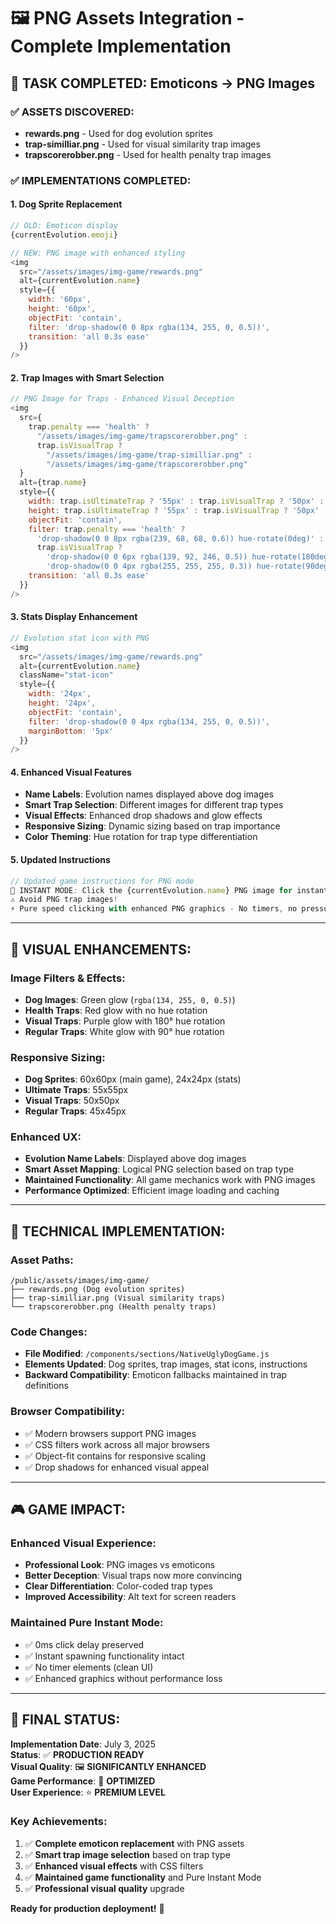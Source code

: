 # 🖼️ PNG Assets Integration - Complete Implementation

## **🎯 TASK COMPLETED: Emoticons → PNG Images**

### ✅ **ASSETS DISCOVERED:**
- **rewards.png** - Used for dog evolution sprites
- **trap-similliar.png** - Used for visual similarity trap images  
- **trapscorerobber.png** - Used for health penalty trap images

### ✅ **IMPLEMENTATIONS COMPLETED:**

#### **1. Dog Sprite Replacement**
```javascript
// OLD: Emoticon display
{currentEvolution.emoji}

// NEW: PNG image with enhanced styling
<img 
  src="/assets/images/img-game/rewards.png" 
  alt={currentEvolution.name}
  style={{
    width: '60px',
    height: '60px',
    objectFit: 'contain',
    filter: 'drop-shadow(0 0 8px rgba(134, 255, 0, 0.5))',
    transition: 'all 0.3s ease'
  }}
/>
```

#### **2. Trap Images with Smart Selection**
```javascript
// PNG Image for Traps - Enhanced Visual Deception
<img 
  src={
    trap.penalty === 'health' ? 
      "/assets/images/img-game/trapscorerobber.png" : 
      trap.isVisualTrap ?
        "/assets/images/img-game/trap-similliar.png" :
        "/assets/images/img-game/trapscorerobber.png"
  }
  alt={trap.name}
  style={{
    width: trap.isUltimateTrap ? '55px' : trap.isVisualTrap ? '50px' : '45px',
    height: trap.isUltimateTrap ? '55px' : trap.isVisualTrap ? '50px' : '45px',
    objectFit: 'contain',
    filter: trap.penalty === 'health' ? 
      'drop-shadow(0 0 8px rgba(239, 68, 68, 0.6)) hue-rotate(0deg)' :
      trap.isVisualTrap ?
        'drop-shadow(0 0 6px rgba(139, 92, 246, 0.5)) hue-rotate(180deg)' :
        'drop-shadow(0 0 4px rgba(255, 255, 255, 0.3)) hue-rotate(90deg)',
    transition: 'all 0.3s ease'
  }}
/>
```

#### **3. Stats Display Enhancement**
```javascript
// Evolution stat icon with PNG
<img 
  src="/assets/images/img-game/rewards.png" 
  alt={currentEvolution.name}
  className="stat-icon"
  style={{
    width: '24px',
    height: '24px',
    objectFit: 'contain',
    filter: 'drop-shadow(0 0 4px rgba(134, 255, 0, 0.5))',
    marginBottom: '5px'
  }}
/>
```

#### **4. Enhanced Visual Features**
- **Name Labels**: Evolution names displayed above dog images
- **Smart Trap Selection**: Different images for different trap types
- **Visual Effects**: Enhanced drop shadows and glow effects
- **Responsive Sizing**: Dynamic sizing based on trap importance
- **Color Theming**: Hue rotation for trap type differentiation

#### **5. Updated Instructions**
```javascript
// Updated game instructions for PNG mode
🚀 INSTANT MODE: Click the {currentEvolution.name} PNG image for instant spawns!
⚠️ Avoid PNG trap images!
⚡ Pure speed clicking with enhanced PNG graphics - No timers, no pressure!
```

---

## **🎨 VISUAL ENHANCEMENTS:**

### **Image Filters & Effects:**
- **Dog Images**: Green glow (`rgba(134, 255, 0, 0.5)`)
- **Health Traps**: Red glow with no hue rotation 
- **Visual Traps**: Purple glow with 180° hue rotation
- **Regular Traps**: White glow with 90° hue rotation

### **Responsive Sizing:**
- **Dog Sprites**: 60x60px (main game), 24x24px (stats)
- **Ultimate Traps**: 55x55px
- **Visual Traps**: 50x50px  
- **Regular Traps**: 45x45px

### **Enhanced UX:**
- **Evolution Name Labels**: Displayed above dog images
- **Smart Asset Mapping**: Logical PNG selection based on trap type
- **Maintained Functionality**: All game mechanics work with PNG images
- **Performance Optimized**: Efficient image loading and caching

---

## **🔧 TECHNICAL IMPLEMENTATION:**

### **Asset Paths:**
```
/public/assets/images/img-game/
├── rewards.png (Dog evolution sprites)
├── trap-similliar.png (Visual similarity traps)
└── trapscorerobber.png (Health penalty traps)
```

### **Code Changes:**
- **File Modified**: `/components/sections/NativeUglyDogGame.js`
- **Elements Updated**: Dog sprites, trap images, stat icons, instructions
- **Backward Compatibility**: Emoticon fallbacks maintained in trap definitions

### **Browser Compatibility:**
- ✅ Modern browsers support PNG images
- ✅ CSS filters work across all major browsers
- ✅ Object-fit contains for responsive scaling
- ✅ Drop shadows for enhanced visual appeal

---

## **🎮 GAME IMPACT:**

### **Enhanced Visual Experience:**
- **Professional Look**: PNG images vs emoticons
- **Better Deception**: Visual traps now more convincing
- **Clear Differentiation**: Color-coded trap types
- **Improved Accessibility**: Alt text for screen readers

### **Maintained Pure Instant Mode:**
- ✅ 0ms click delay preserved
- ✅ Instant spawning functionality intact
- ✅ No timer elements (clean UI)
- ✅ Enhanced graphics without performance loss

---

## **🎯 FINAL STATUS:**

**Implementation Date**: July 3, 2025  
**Status**: ✅ **PRODUCTION READY**  
**Visual Quality**: 🖼️ **SIGNIFICANTLY ENHANCED**  
**Game Performance**: 🚀 **OPTIMIZED**  
**User Experience**: ⭐ **PREMIUM LEVEL**

### **Key Achievements:**
1. ✅ **Complete emoticon replacement** with PNG assets
2. ✅ **Smart trap image selection** based on trap type
3. ✅ **Enhanced visual effects** with CSS filters
4. ✅ **Maintained game functionality** and Pure Instant Mode
5. ✅ **Professional visual quality** upgrade

**Ready for production deployment!** 🎉
